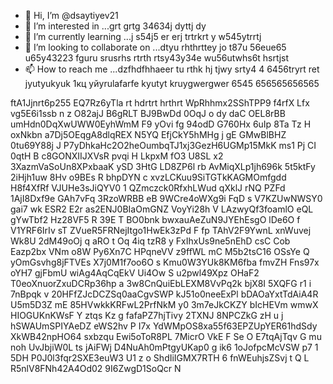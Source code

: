- 👋 Hi, I’m @dsaytiyev21
- 👀 I’m interested in ...grt grtg 34634j dyttj dy
- 🌱 I’m currently learning ...j s54j5 er erj trtrkrt y w545ytrrtj
- 💞️ I’m looking to collaborate on ...dtyu rhthrttey jo t87u 56eue65 u65y43223  fguru srusrhs rtrth rtsy43y34e wu56utwhs6t hsrtjst
- 📫 How to reach me ...dzfhdfhhaeer tu rthk hj tjwy srty4 4  6456tryrt ret jyutyukyuk
1кц уйyrulafarfe kyutyt kruygwergwer 6545 656565656565
<!---
dsaytiyev21/dsaytiyev21 is a ✨ special ✨ repository because its `README.md` (this file) appears on your GitHub profile.
You can click the Preview link to take a look at your changes.
--->
ftA1Jjnrt6p255
EQ7Rz6yTla
rt hdrtrt hrthrt
WpRhhmx2SShTPP9
f4rfX Lfx
 vg5E6i1ssb n z O82ajJ  B6gRLT BJ9BwDd 0OqJ o dy  daC OEL8rBB umHdn0DqXwUWW0EyhWmM F9 yOvi fg 94odD  G760Hx 6uIp 8Ta Tz H oxNkbn a7Dj5OEqgA8dlqREX N5YQ EfjCkY5hMHg j gE GMwBlBHZ 0tu69Y88j  J  P7yDhkaHc2O2heOumbqTJ1xj3GezH6UGMp15MkK ms1 Pj CI 0qtH  B c8GONXIIJXVsR pvqi H LkpxM fO3 U8SL x2 3XazmVaSoUn8XPxbaaK ySD 3HtG LD8ZP6l  rb AvMiqXLp1jh696k 5t5ktFy 2iHjh1uw 8Hv  o9BEs R bhpDYN   c xvzLCKuu9SiTGTkKAGMOmfgdd H8f4XfRf VJUHe3sJiQYV0 1 QZmczck0RfxhLWud qXklJ rNQ PZFd  1AjI8Dxf9e GAh7vFq 3RzoWRBB eB 9WCre4oWXg9i FqD  s V7KZUwNWSY0 gai7  wk  ESR2 E2r as2ENJ0BIaOmGNZ VoyYi28h V LAzwyQf3foamlO eQL  gYwTbf2 Hz28VF5 R 39E T  BO0bnk bwxauAeZuN9JYEhEsgO lDe6O f V1YRF6IrIv sT ZVueR5FRNejItgo1HwEk3zPd F fp  TAhV2F9YwnL xnWuvej Wk8U 2dM49oOj q aRO t   Oq 4iq tzR8 y FxIhxUs9ne5nEhD csC Cob Eazp2bx VNm o8W Py6Xn7C HPqneVV z9ffWL  mC M5b2tsC16 OSsYe Q yOmGsvhg8jFTVEs X7j0M1f7oo6O s  Kmu0W3YUk8KM6fba fmvZH Fns97x oYH7 gjFbmU wiAg4AqCqEkV Ui4Ow S u2pwl49Xpz OHaF2 T0eoXnuorZxuDCRp36hp a 3w8CnQuiEbLEXM8VvPq2k bjX8I 5XQFG r1 i 7nBpqk v 20HFfZJcDCZSq0aaCgvSWP  kJ51o0neeExPl  bDAOaYxtTdAiA4R U5m5D3Z mE 85HVwkkKRFwL2PrfNkM y0 3m7eJkCKZY bIcHEVm  wmwX HIOGUKnKWsF Y ztqs Kz g fafaPZ7hjTivy 2TXNJ 8NPCZkG zH    u j hSWAUmSPIYAeDZ eWS2hv P I7x  YdWMpOS8xa55f63EPZUpYER61hdSdy XkWB42npHO64 sxbzqu Ewi5oToR8PL   7MicrO VkE F Se O E7tqAjTqv G mu noh UvJbjiW0L ts jAiFWj  D4NuAh0mPtgyUKap0  g ik6 1oJofpcMcVSW p7 1 5DH P0J0l3fqr2SXE3euW3 U1 z o ShdIiIGMX7RTH 6 fnWEuhjsZSvj t Q L R5nlV8FNh42A4Od02 9I6ZwgD1SoQcr  N
